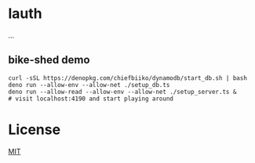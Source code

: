 # lauth

...

## bike-shed demo

```
curl -sSL https://denopkg.com/chiefbiiko/dynamodb/start_db.sh | bash
deno run --allow-env --allow-net ./setup_db.ts
deno run --allow-read --allow-env --allow-net ./setup_server.ts &
# visit localhost:4190 and start playing around
```

# License

[MIT](./LICENSE)

